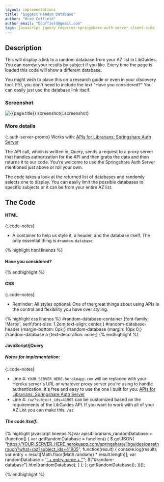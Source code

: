 ```yaml
---
layout: implementations
title: "Suggest Random Database"
author: "Brad Coffield"
author_email: "bcoffield@gmail.com"
tags: javascript jquery requires-springshare-auth-server client-side
---
```


## Description

This will display a link to a random database from your AZ list in LibGuides. You can narrow your results by subject if you like. Every time the page is loaded this code will show a different database.

You might wish to place this on a research guide or even in your discovery tool. FYI, you don't need to include the text "Have you considered?" You can easily just use the database link itself.

### Screenshot

![{{page.title}} screenshot]({{site.baseurl}}/assets/{{page.title}}-screenshot.jpg){:.screenshot}

### More details

{:.auth-server-promo}
Works with: [APIs for Librarians: Springshare Auth Server]({{site.baseurl}}/servers/springshare-auth-server)

The API call, which is written in jQuery, sends a request to a proxy server that handles authorization for the API and then grabs the data and then returns it to our code. You're welcome to use the Springshare Auth Server mentioned just above or roll your own.

The code takes a look at the returned list of databases and randomly selects one to display. You can easily limit the possible databases to specific subjects or it can be from your entire AZ list.

## The Code

#### HTML

{:.code-notes}

* A container to help us style it, a header, and the database itself. The only essential thing is `#random-database`

{% highlight html linenos %}

<div id="random-database-container">
    <h4 id="random-database-header">Have you considered?</h4>
    <div id="random-database"></div>
</div>
{% endhighlight %}

#### CSS

{:.code-notes}

* Reminder: All styles optional. One of the great things about using APIs is the control and flexibility you have over styling.

{% highlight css linenos %}
#random-database-container {font-family: 'Martel', serif;font-size: 1.2em;text-align: center;}
#random-database-header {margin-bottom: 0px;}
#random-database {margin: 10px 0;}
#random-database a {text-decoration: none;}
{% endhighlight %}



#### JavaScript/jQuery

##### Notes for implementation:

{:.code-notes}

* Line 4: `YOUR_SERVER_HERE.herokuapp.com` will be replaced with your Heroku server's URL or whatever proxy server you're using to handle authentication. It's free and easy to use the one I built for you: [APIs for Librarians: Springshare Auth Server]({{site.baseurl}}/servers/springshare-auth-server)
* Line 4: `/az?subject_ids=41905` can be customized based on the requirements of the LibGuides API. If you want to work with all of your AZ List you can make this: `/az`

##### The code itself:

{% highlight javascript linenos %}var apis4librarians_randomDatabase = (function() {
var getRandomDatabase = function() {
$.getJSON(
"https://YOUR_SERVER_HERE.herokuapp.com/springshare/libguides/passthrough?what=/az?subject_ids=41905",
function(result) {
console.log(result);
var entry = result[Math.floor(Math.random() * result.length)];
var randomDatabase = '<a href="' + entry.url + '">' + entry.name + "</a>";
$("#random-database").html(randomDatabase);
}
);
};
getRandomDatabase();
})();

{% endhighlight %}
